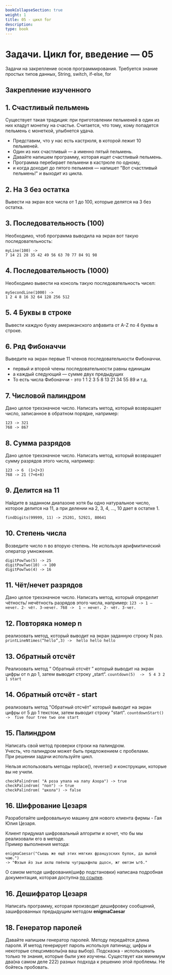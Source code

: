```yaml
---
bookCollapseSection: true
weight: 1
title: 05 - цикл for 
description: 
type: book 
---
```


# Задачи. Цикл for, введение — 05

Задачи на закрепление основ программирования.
Требуется знание простых типов данных, String, switch, if-else, for

## Закрепление изученного

## 1. Счастливый пельмень

Существует такая традиция: при приготовлении пельменей в один из них кладут монетку на счастье.  Считается, что тому, кому попадется пельмень с монеткой, улыбнется удача. 
   - Представим, что у нас есть кастрюля, в которой лежит 10 пельменей. 
   - Один из них счастливый —  а именно пятый пельмень. 
   - Давайте напишем программу, которая ищет счастливый пельмень. 
   - Программа перебирает пельмени в кастрюле по одному, 
   - и когда доходит до пятого пельменя —  напишет "Вот счастливый пельмень!" и выходит из цикла.
   
## 2. На 3 без остатка

Вывести на экран все числа от 1 до 100, которые делятся на 3 без остатка.

## 3. Последовательность (100) 

Необходимо, чтоб программа выводила на экран вот такую последовательность:
```
myLine(100) ->
7 14 21 28 35 42 49 56 63 70 77 84 91 98
```
    
## 4. Последовательность (1000)

Необходимо вывести на консоль такую последовательность чисел:
```
mySecondLine(1000) ->
1 2 4 8 16 32 64 128 256 512
```
    
## 5. 4 Буквы в строке

Вывести каждую букву американского алфавита от A-Z по 4 буквы в строке.

## 6. Ряд Фибоначчи

Выведите на экран первые 11 членов последовательности Фибоначчи.    
   - первый и второй члены последовательности равны единицам
   - а каждый следующий — сумме двух предыдущих
   - То есть числа Фибоначчи - это 1  1  2  3  5  8  13  21  34  55  89  и т.д.  
   
## 7. Числовой палиндром

Дано целое трехзначное число. Написать метод, который возвращает число, записанное в обратном порядке, например: 
```
123 -> 321
768 -> 867
```
    
## 8. Сумма разрядов

Дано целое трехзначное число. Написать метод, который возвращает сумму разрядов этого числа, например:
```
123 -> 6  (1+2+3)
768 -> 21 (7+6+8)
```
    
## 9. Делится на 11

Найдите в заданном диапазоне хотя бы одно натуральное число, которое делится на 11, а при делении на 2, 3, 4, ..., 10 дает в остатке 1.
```
findDigits(99999, 11) -> 25201, 52921, 80641
```
    
## 10. Степень числа

Возведите число n во вторую степень. Не используя арифмитический оператор умножения.
```
digitPowTwo(5) -> 25
digitPowTwo(10) -> 100
digitPowTwo(4) -> 16
```   
  
## 11. Чёт/нечет разрядов

Дано целое трехзначное число. Написать метод, который определит чётность/ нечётность разрядов этого числа, например: 
    ```
    123 -> 1 – нечет. 2- чёт. 3-нечет.
    768 ->  1 – нечет. 2- чёт. 3-чет.
    ```
    
## 12. Повторяка номер n

реализовать метод, который выводит на экран заданную строку N раз.
    ```
    printLineNtimes(“hello”,3) -> 
    hello
    hello
    hello 
    ```
    
## 13. Обратный отсчёт

Реализовать метод “ Обратный отсчёт ” который выводит на экран цифры от n до 1, затем выводит строку „start“.
    ```
    countdown(5)  -> 
    5
    4
    3
    2
    1
    start
    ```
    
## 14. Обратный отсчёт -  start

реализовать метод "Обратный отсчёт" который выводит на экран цифры от 5 до 1 текстом, затем выводит строку "start".
    ```
    countdownStart()  -> 
    five
    four
    tree
    two
    one
    start
    ```
    
## 15. Палиндром

Написать свой метод проверки строки на палиндром.  
Учесть, что палиндром может быть предложением с пробелами.  
При решении задачи используйте цикл.   
    
Нельзя использовать методы replace(), reverse() и конструкции, которые вы не учили.
```
checkPalindrom( "А роза упала на лапу Азора") -> true 
checkPalindrom( "поп") -> true  
checkPalindrom( "школа") -> false
```

## 16. Шифрование Цезаря

Разработайте шифровальную машину для нового клиента фирмы - Гая Юлия Цезаря.  

Клиент придумал шифровальный алгоритм и хочет, что бы мы реализовали его в методе.    
Пример выполнения метода:
```
enigmaCaesar("Съешь же ещё этих мягких французских булок, да выпей чаю.")
-> "Фэзыя йз зьи ахлш пвёнлш чугрщцкфнлш дцосн, жг еютзм ъгб."
```

О самом методе шифрования(шифр подстановки) написана подробная документация, которая доступна [по ссылке](https://ru.wikipedia.org/wiki/%D0%A8%D0%B8%D1%84%D1%80_%D0%A6%D0%B5%D0%B7%D0%B0%D1%80%D1%8F).
 
## 16. Дешифратор Цезаря

Написать программу, которая производит дешифровку сообщений, зашифрованных предыдущим методом __enigmaCaesar__

## 18. Генератор паролей

Давайте напишем генератор паролей. Методу передаётся длина пароля. И метод генерирует пароль используя латиницу, цифры и некоторые спецсимволы(на ваш выбор). Подсказка - использовать только те знания, которые были уже изучены. Существует как минимум два(на самом деле 222) разных подхода к решению этой проблемы. Не бойтесь пробовать.

